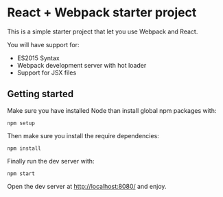 # React + Webpack starter project

This is a simple starter project that let you use Webpack and React.

You will have support for:
- ES2015 Syntax
- Webpack development server with hot loader
- Support for JSX files

## Getting started

Make sure you have installed Node than install global npm packages with:

```
npm setup
```

Then make sure you install the require dependencies:

```
npm install
```

Finally run the dev server with:

```
npm start
```

Open the dev server at [http://localhost:8080/](http://localhost:8080/) and enjoy.
